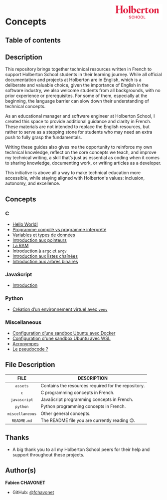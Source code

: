 <img height="50" align="right" src="https://raw.githubusercontent.com/fchavonet/fchavonet/refs/heads/main/assets/images/logo-holberton_school.webp" alt="Holberton School logo">

# Concepts

## Table of contents

## Description

This repository brings together technical resources written in French to support Holberton School students in their learning journey. While all official documentation and projects at Holberton are in English, which is a deliberate and valuable choice, given the importance of English in the software industry, we also welcome students from all backgrounds, with no prior experience or prerequisites. For some of them, especially at the beginning, the language barrier can slow down their understanding of technical concepts.

As an educational manager and software engineer at Holberton School, I created this space to provide additional guidance and clarity in French. These materials are not intended to replace the English resources, but rather to serve as a stepping stone for students who may need an extra push to fully grasp the fundamentals.

Writing these guides also gives me the opportunity to reinforce my own technical knowledge, reflect on the core concepts we teach, and improve my technical writing, a skill that’s just as essential as coding when it comes to sharing knowledge, documenting work, or writing articles as a developer.

This initiative is above all a way to make technical education more accessible, while staying aligned with Holberton's values: inclusion, autonomy, and excellence.

## Concepts

### C

- [Hello World!](./c/c-000-hello_world!.md)
- [Programme compilé vs programme interprété](./c/c-001-programme_compile_vs_programme_interprete.md)
- [Variables et types de données](./c/c-002-variables_et_types_de_données.md)
- [Introduction aux pointeurs](./c/c-003-introduction_aux_pointeurs.md)
- [La RAM](./c/c-004-la_ram.md)
- [Introduction à `argc` et `argv`](./c/c-005-introduction_a_argc_et_argv.md)
- [Introduction aux listes chaînées](./c/c-006-introduction_aux_listes_chainees.md)
- [Introduction aux arbres binaires](./c/c-007-introduction_aux_arbres_binaires.md)

### JavaScript

- [Introduction](./javascript/000-introduction.md)

### Python

- [Création d’un environnement virtuel avec `venv`](./python/python-000-creation_d_un_environnement_virtuel_avec_venv.md)

### Miscellaneous

- [Configuration d’une sandbox Ubuntu avec Docker](./miscellaneous/mac-001-configuration_d_une_sandbox_ubuntu_avec_docker.md)
- [Configuration d'une sandbox Ubuntu avec WSL](./miscellaneous/windows-001-configuration_d_une_sandbox_ubuntu_avec_wsl.md)
- [Acronympes](./miscellaneous/notion-001-acronymes.md)
- [Le pseudocode ?](./miscellaneous/notion-001-pseudocode.md)

## File Description

| **FILE**        | **DESCRIPTION**                                     |
| :-------------: | --------------------------------------------------- |
| `assets`        | Contains the resources required for the repository. |
| `c`             | C programming concepts in French.                   | 
| `javascript`    | JavaScript programming concepts in French.          |
| `python`        | Python programming concepts in French.              |
| `miscellaneous` | Other general concepts.                             |
| `README.md`     | The README file you are currently reading 😉.       |

## Thanks

- A big thank you to all my Holberton School peers for their help and support throughout these projects.

## Author(s)

**Fabien CHAVONET**
- GitHub: [@fchavonet](https://github.com/fchavonet)
